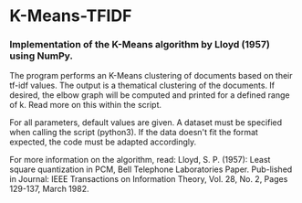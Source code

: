 # K-Means-TFIDF

### Implementation of the K-Means algorithm by Lloyd (1957) using NumPy.

The program performs an K-Means clustering of documents based on their tf-idf values.
The output is a thematical clustering of the documents.
If desired, the elbow graph will be computed and printed for a defined range of k. Read more on this within the script.

For all parameters, default values are given. A dataset must be specified when calling the script (python3). If the data doesn't fit the format expected, the code must be adapted accordingly.

For more information on the algorithm, read:
Lloyd, S. P. (1957): Least square quantization in PCM, Bell Telephone Laboratories Paper. Pub-lished in Journal: IEEE Transactions on Information Theory, Vol. 28, No. 2, Pages 129-137, March 1982.
